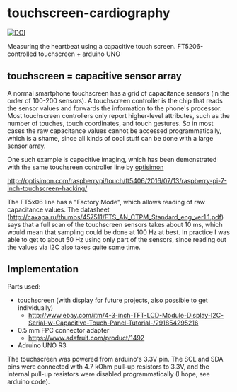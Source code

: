 # touchscreen-cardiography
[![DOI](https://zenodo.org/badge/95604106.svg)](https://zenodo.org/badge/latestdoi/95604106)

Measuring the heartbeat using a capacitive touch screen. FT5206-controlled touchscreen + arduino UNO

## touchscreen = capacitive sensor array
A normal smartphone touchscreen has a grid of capacitance sensors (in the order of 100-200 sensors).
A touchscreen controller is the chip that reads the sensor
values and forwards the information to the phone's processor. Most touchscreen controllers only
report higher-level attributes, such as the number of touches, touch coordinates, and touch gestures. So in most cases
the raw capacitance values cannot be accessed programmatically, which is a shame, since all kinds of cool stuff can
be done with a large sensor array.

One such example is capacitive imaging, which has been demonstrated with the same touchsreen controller line
by [optisimon](https://github.com/optisimon)

http://optisimon.com/raspberrypi/touch/ft5406/2016/07/13/raspberry-pi-7-inch-touchscreen-hacking/

The FT5x06 line has a "Factory Mode", which allows reading of raw capacitance values. The datasheet 
(http://caxapa.ru/thumbs/457511/FTS_AN_CTPM_Standard_eng_ver1.1.pdf) says that a full scan of the touchscreen sensors
takes about 10 ms, which
would mean that sampling could be done at 100 Hz at best. In practice I was able to get to about 50 Hz using only
part of the sensors, since reading out the values via I2C also takes quite some time.

## Implementation
Parts used:
- touchscreen (with display for future projects, also possible to get individually)
    - http://www.ebay.com/itm/4-3-inch-TFT-LCD-Module-Display-I2C-Serial-w-Capacitive-Touch-Panel-Tutorial-/291854295216
- 0.5 mm FPC connector adapter
    - https://www.adafruit.com/product/1492
- Adruino UNO R3

The touchscreen was powered from arduino's 3.3V pin. The SCL and SDA pins were connected with 4.7 kOhm pull-up resistors to 3.3V,
and the internal pull-up resistors were disabled programmatically (I hope, see arduino code).
